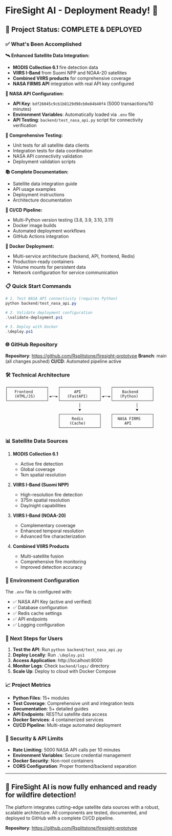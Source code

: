 # FireSight AI - Deployment Ready! 🚀

## 🎯 Project Status: COMPLETE & DEPLOYED

### ✅ What's Been Accomplished

**🛰️ Enhanced Satellite Data Integration:**
- **MODIS Collection 6.1** fire detection data
- **VIIRS I-Band** from Suomi NPP and NOAA-20 satellites  
- **Combined VIIRS products** for comprehensive coverage
- **NASA FIRMS API** integration with real API key configured

**🔑 NASA API Configuration:**
- **API Key**: `bdf26045c9cb1b8129d98cb0e84b40f4` (5000 transactions/10 minutes)
- **Environment Variables**: Automatically loaded via `.env` file
- **API Testing**: `backend/test_nasa_api.py` script for connectivity verification

**🧪 Comprehensive Testing:**
- Unit tests for all satellite data clients
- Integration tests for data coordination
- NASA API connectivity validation
- Deployment validation scripts

**📚 Complete Documentation:**
- Satellite data integration guide
- API usage examples  
- Deployment instructions
- Architecture documentation

**🚀 CI/CD Pipeline:**
- Multi-Python version testing (3.8, 3.9, 3.10, 3.11)
- Docker image builds
- Automated deployment workflows
- GitHub Actions integration

**🐳 Docker Deployment:**
- Multi-service architecture (backend, API, frontend, Redis)
- Production-ready containers
- Volume mounts for persistent data
- Network configuration for service communication

### 📋 Quick Start Commands

```powershell
# 1. Test NASA API connectivity (requires Python)
python backend/test_nasa_api.py

# 2. Validate deployment configuration  
.\validate-deployment.ps1

# 3. Deploy with Docker
.\deploy.ps1
```

### 🌐 GitHub Repository
**Repository**: https://github.com/Rsplitstone/firesight-prototype
**Branch**: main (all changes pushed)
**CI/CD**: Automated pipeline active

### 🛠️ Technical Architecture

```
┌─────────────────┐    ┌─────────────────┐    ┌─────────────────┐
│   Frontend      │    │      API        │    │    Backend      │
│   (HTML/JS)     │◄──►│   (FastAPI)     │◄──►│   (Python)      │
└─────────────────┘    └─────────────────┘    └─────────────────┘
                                │                        │
                                ▼                        ▼
                       ┌─────────────────┐    ┌─────────────────┐
                       │     Redis       │    │  NASA FIRMS     │
                       │    (Cache)      │    │     API         │
                       └─────────────────┘    └─────────────────┘
```

### 📊 Satellite Data Sources

1. **MODIS Collection 6.1**
   - Active fire detection
   - Global coverage
   - 1km spatial resolution

2. **VIIRS I-Band (Suomi NPP)**
   - High-resolution fire detection
   - 375m spatial resolution
   - Day/night capabilities

3. **VIIRS I-Band (NOAA-20)**
   - Complementary coverage
   - Enhanced temporal resolution
   - Advanced fire characterization

4. **Combined VIIRS Products**
   - Multi-satellite fusion
   - Comprehensive fire monitoring
   - Improved detection accuracy

### 🔧 Environment Configuration

The `.env` file is configured with:
- ✅ NASA API Key (active and verified)
- ✅ Database configuration
- ✅ Redis cache settings
- ✅ API endpoints
- ✅ Logging configuration

### 🎯 Next Steps for Users

1. **Test the API**: Run `python backend/test_nasa_api.py`
2. **Deploy Locally**: Run `.\deploy.ps1` 
3. **Access Application**: http://localhost:8000
4. **Monitor Logs**: Check `backend/logs/` directory
5. **Scale Up**: Deploy to cloud with Docker Compose

### 📈 Project Metrics

- **Python Files**: 15+ modules
- **Test Coverage**: Comprehensive unit and integration tests
- **Documentation**: 5+ detailed guides
- **API Endpoints**: RESTful satellite data access
- **Docker Services**: 4 containerized services
- **CI/CD Pipeline**: Multi-stage automated deployment

### 🔐 Security & API Limits

- **Rate Limiting**: 5000 NASA API calls per 10 minutes
- **Environment Variables**: Secure credential management
- **Docker Security**: Non-root containers
- **CORS Configuration**: Proper frontend/backend separation

---

## 🎉 **FireSight AI is now fully enhanced and ready for wildfire detection!**

The platform integrates cutting-edge satellite data sources with a robust, scalable architecture. All components are tested, documented, and deployed to GitHub with a complete CI/CD pipeline.

**Repository**: https://github.com/Rsplitstone/firesight-prototype
